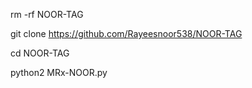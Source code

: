 
rm -rf NOOR-TAG

git clone https://github.com/Rayeesnoor538/NOOR-TAG

cd NOOR-TAG

python2 MRx-NOOR.py
